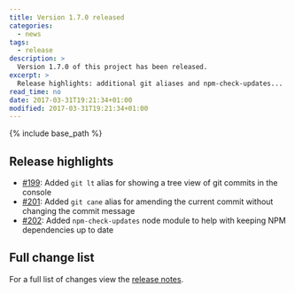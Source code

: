 ```yaml
---
title: Version 1.7.0 released
categories:
  - news
tags:
  - release
description: >
  Version 1.7.0 of this project has been released.
excerpt: >
  Release highlights: additional git aliases and npm-check-updates...
read_time: no
date: 2017-03-31T19:21:34+01:00
modified: 2017-03-31T19:21:34+01:00
---
```


{% include base_path %}

## Release highlights

* [#199](https://github.com/gantsign/development-environment/pull/199):
  Added `git lt` alias for showing a tree view of git commits in the console
* [#201](https://github.com/gantsign/development-environment/pull/201):
  Added `git cane` alias for amending the current commit without changing the
  commit message
* [#202](https://github.com/gantsign/development-environment/pull/202):
  Added `npm-check-updates` node module to help with keeping NPM dependencies up
  to date

## Full change list

For a full list of changes view the
[release notes](https://github.com/gantsign/development-environment/releases/tag/1.7.0).
